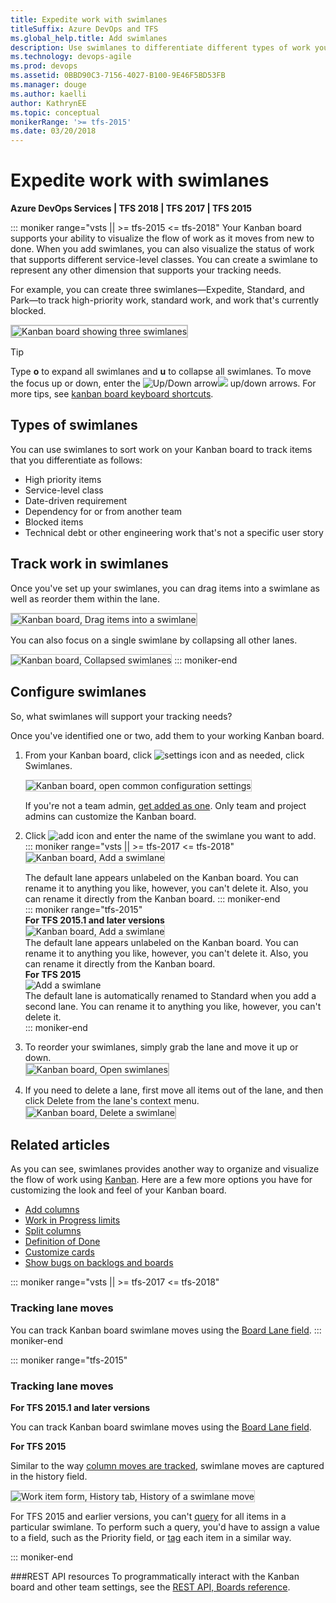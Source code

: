 ```yaml
---
title: Expedite work with swimlanes
titleSuffix: Azure DevOps and TFS
ms.global_help.title: Add swimlanes
description: Use swimlanes to differentiate different types of work you track on the Kanban board in Azure Boards & Team Foundation Server 
ms.technology: devops-agile
ms.prod: devops
ms.assetid: 0BBD90C3-7156-4027-B100-9E46F5BD53FB
ms.manager: douge
ms.author: kaelliauthor: KathrynEE
ms.topic: conceptual
monikerRange: '>= tfs-2015'
ms.date: 03/20/2018
---
```


# Expedite work with swimlanes

<b>Azure DevOps Services | TFS 2018 | TFS 2017 | TFS 2015</b> 

::: moniker range="vsts || >= tfs-2015 <= tfs-2018"
Your Kanban board supports your ability to visualize the flow of work as it moves from new to done. When you add swimlanes, you can also visualize the status of work that supports different service-level classes. You can create a swimlane to represent any other dimension that supports your tracking needs.    

For example, you can create three swimlanes&mdash;Expedite, Standard, and Park&mdash;to track high-priority work, standard work, and work that's currently blocked.  

<img src="_img/ALM_EW_IntroChart_3C.png" alt="Kanban board showing three swimlanes" style="border: 2px solid #C3C3C3;" />

> [!TIP]
>Type **o** to expand all swimlanes and **u** to collapse all swimlanes. To move the focus up or down, enter the ![Up/Down arrow](../_img/icons/Arrow_Up.png)![ ](../_img/icons/Arrow_Down.png) up/down arrows. For more tips, see [kanban board keyboard shortcuts](kanban-board-keyboard-shortcuts.md).


## Types of swimlanes  
You can use swimlanes to sort work on your Kanban board to track items that you differentiate as follows: 
*	High priority items  
*	Service-level class  
*	Date-driven requirement  
*	Dependency for or from another team   
*	Blocked items  
*	Technical debt or other engineering work that's not a specific user story  

## Track work in swimlanes  
Once you've set up your swimlanes, you can drag items into a swimlane as well as reorder them within the lane.  

<img src="_img/ALM_EW_MoveToNewLane.png" alt="Kanban board, Drag items into a swimlane" style="border: 2px solid #C3C3C3;" />

You can also focus on a single swimlane by collapsing all other lanes.

<img src="_img/ALM_EW_CollapseLanes.png" alt="Kanban board, Collapsed swimlanes" style="border: 1px solid #C3C3C3;" /> 
::: moniker-end

	
## Configure swimlanes 
So, what swimlanes will support your tracking needs?  

Once you've identified one or two, add them to your working Kanban board.  

1. From your Kanban board, click ![settings icon](../_img/icons/team-settings-gear-icon.png) and as needed, click Swimlanes.  

	<img src="../../boards/boards/_img/kanban-card-customize-open-settings.png" alt="Kanban board, open common configuration settings" style="border: 1px solid #C3C3C3;" /> 

	If you're not a team admin, [get added as one](../../organizations/settings/add-team-administrator.md). Only team and project admins can customize the Kanban board.

2.	Click ![add icon](../_img/icons/add_icon.png) and enter the name of the swimlane you want to add.       
	::: moniker range="vsts || >= tfs-2017 <= tfs-2018"    	
	<img src="_img/kanban-board-add-swimlane.png" alt="Kanban board, Add a swimlane" style="border: 1px solid #C3C3C3;" />     

	The default lane appears unlabeled on the Kanban board. You can rename it to anything you like, however, you can't delete it. Also, you can rename it directly from the Kanban board.
	::: moniker-end   
	::: moniker range="tfs-2015"   
	**For TFS 2015.1 and later versions**       
	<img src="_img/kanban-board-add-swimlane.png" alt="Kanban board, Add a swimlane" style="border: 1px solid #C3C3C3;" />     
	The default lane appears unlabeled on the Kanban board. You can rename it to anything you like, however, you can't delete it. Also, you can rename it directly from the Kanban board.    
	**For TFS 2015**    
	![Add a swimlane](_img/ALM_SW.AddLane.png)     
	The default lane is automatically renamed to Standard when you add a second lane. You can rename it to anything you like, however, you can't delete it.   
	::: moniker-end    
    
3.	To reorder your swimlanes, simply grab the lane and move it up or down.   
	<img src="_img/ALM_EW_ReorderLanes.png" alt="Kanban board, Open swimlanes" style="border: 2px solid #C3C3C3;" />   

4.	If you need to delete a lane, first move all items out of the lane, and then click Delete from the lane's context menu.      
	<img src="_img/ALM_EW_DeleteLane.png" alt="Kanban board, Delete a swimlane" style="border: 2px solid #C3C3C3;" />   

  
## Related articles

As you can see, swimlanes provides another way to organize and visualize the flow of work using [Kanban](kanban-basics.md). Here are a few more options you have for customizing the look and feel of your Kanban board.   

*	[Add columns](add-columns.md)  
*	[Work in Progress limits](wip-limits.md)   
*	[Split columns](split-columns.md)   
*	[Definition of Done](definition-of-done.md)   
*	[Customize cards](../../boards/boards/customize-cards.md)   
*	[Show bugs on backlogs and boards](../../organizations/settings/show-bugs-on-backlog.md)   



::: moniker range="vsts || >= tfs-2017 <= tfs-2018"		
### Tracking lane moves  

<!---**Azure Boards and TFS 2015.1 and later versions**-->
You can track Kanban board swimlane moves using the [Board Lane field](../queries/query-by-workflow-changes.md#kanban_query_fields). 
::: moniker-end

::: moniker range="tfs-2015"
### Tracking lane moves  

**For TFS 2015.1 and later versions**  

You can track Kanban board swimlane moves using the [Board Lane field](../queries/query-by-workflow-changes.md#kanban_query_fields).  

**For TFS 2015**

Similar to the way [column moves are tracked](add-columns.md), swimlane moves are captured in the history field.  

<img src="_img/ALM_EW_HistorySwimLanes.png" alt="Work item form, History tab, History of a swimlane move" style="border: 1px solid #C3C3C3;" />   

For TFS 2015 and earlier versions, you can't [query](../queries/using-queries.md) for all items in a particular swimlane. To perform such a query, you'd have to assign a value to a field, such as the Priority field, or [tag](../queries/add-tags-to-work-items.md) each item in a similar way.  

::: moniker-end


###REST API resources
To programmatically interact with the Kanban board and other team settings, see the [REST API, Boards reference](https://docs.microsoft.com/rest/api/vsts/work/boards).




<!---
> [!NOTE]   
> Swimlanes is a supported feature in TFS 2015 and later versions. Consider upgrading to a later TFS version. 
> -->